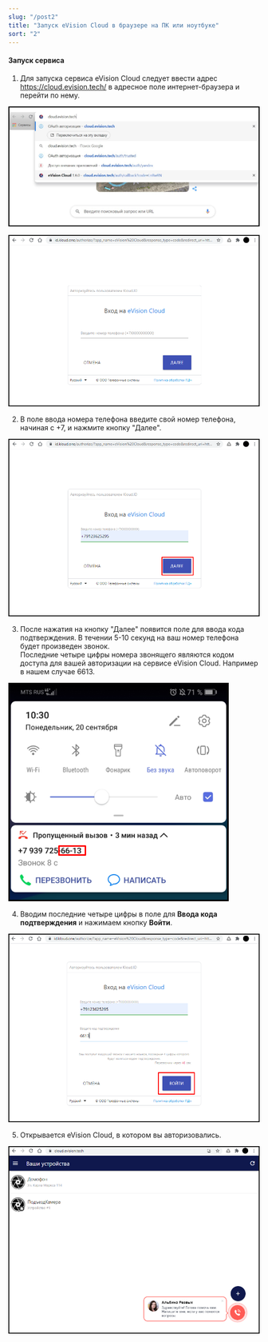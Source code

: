 ```yaml
---
slug: "/post2"
title: "Запуск eVision Cloud в браузере на ПК или ноутбуке"
sort: "2"
---
```


#### Запуск сервиса

1. Для запуска сервиса eVision Cloud следует ввести адрес https://cloud.evision.tech/ в адресное поле интернет-браузера и перейти по нему.

![](images/start.png)

![](images/start(1).png)

2. В поле ввода номера телефона введите свой номер телефона, начиная с +7, и нажмите кнопку "Далее". 

![](images/start(2).png)

3. После нажатия на кнопку "Далее" появится поле для ввода кода подтверждения. В течении 5-10 секунд на ваш номер телефона будет произведен звонок.  
Последние четыре цифры номера звонящего являются кодом доступа для вашей авторизации на сервисе eVision Cloud. Например в нашем случае 6613.

![](images/start(3).png)

4. Вводим последние четыре цифры в поле для **Ввода кода подтверждения** и нажимаем кнопку **Войти**.

![](images/start(4).png)

5. Открывается eVision Cloud, в котором вы авторизовались.

![](images/start(5).png)